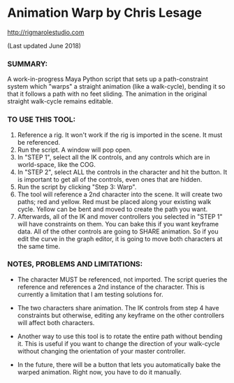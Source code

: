 # Animation Warp by Chris Lesage
http://rigmarolestudio.com

(Last updated June 2018)

### SUMMARY:
A work-in-progress Maya Python script that sets up a path-constraint system which "warps" a straight animation (like a walk-cycle), bending it so that it follows a path with no feet sliding. The animation in the original straight walk-cycle remains editable.

### TO USE THIS TOOL:
1. Reference a rig. It won't work if the rig is imported in the scene. It must be referenced.
2. Run the script. A window will pop open.
3. In "STEP 1", select all the IK controls, and any controls which are in world-space, like the COG.
4. In "STEP 2", select ALL the controls in the character and hit the button. It is important to get all of the controls, even ones that are hidden.
5. Run the script by clicking "Step 3: Warp".
6. The tool will reference a 2nd character into the scene. It will create two paths; red and yellow. Red must be placed along your existing walk cycle. Yellow can be bent and moved to create the path you want.
7. Afterwards, all of the IK and mover controllers you selected in "STEP 1" will have constraints on them. You can bake this if you want keyframe data. All of the other controls are going to SHARE animation. So if you edit the curve in the graph editor, it is going to move both characters at the same time.

### NOTES, PROBLEMS AND LIMITATIONS:
* The character MUST be referenced, not imported. The script queries the reference and references a 2nd instance of the character. This is currently a limitation that I am testing solutions for.

* The two characters share animation. The IK controls from step 4 have constraints but otherwise, editing any keyframe on the other controllers will affect both characters.

* Another way to use this tool is to rotate the entire path without bending it. This is useful if you want to change the direction of your walk-cycle without changing the orientation of your master controller.

* In the future, there will be a button that lets you automatically bake the warped animation. Right now, you have to do it manually.

